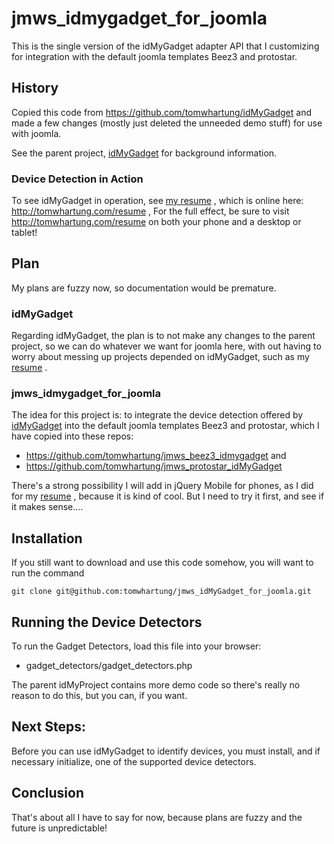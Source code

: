 
# jmws_idmygadget_for_joomla
This is the single version of the idMyGadget adapter API that I customizing for integration with the default joomla templates Beez3 and protostar.

## History
Copied this code from https://github.com/tomwhartung/idMyGadget and made a few changes (mostly just deleted the unneeded demo stuff) for use with joomla.

See the parent project, [idMyGadget](https://github.com/tomwhartung/idMyGadget) for background information.

### Device Detection in Action
To see idMyGadget in operation, see [my resume](https://github.com/tomwhartung/resume) , which is online here: http://tomwhartung.com/resume ,
For the full effect, be sure to visit http://tomwhartung.com/resume on both your phone and a desktop or tablet!

## Plan

My plans are fuzzy now, so documentation would be premature.

### idMyGadget
Regarding idMyGadget, the plan is to not make any changes to the parent project, so we can do whatever we want for joomla here, with out having to worry about messing up projects depended on idMyGadget, such as my [resume](https://github.com/tomwhartung/resume) .

### jmws_idmygadget_for_joomla
The idea for this project is: to integrate the device detection offered by [idMyGadget](https://github.com/tomwhartung/idMyGadget) into the default joomla templates Beez3 and protostar, which I have copied into these repos:

* https://github.com/tomwhartung/jmws_beez3_idmygadget and
* https://github.com/tomwhartung/jmws_protostar_idMyGadget

There's a strong possibility I will add in jQuery Mobile for phones, as I did for my [resume](https://github.com/tomwhartung/resume) , because it is kind of cool.
But I need to try it first, and see if it makes sense....

## Installation
If you still want to download and use this code somehow, you will want to run the command 

```
git clone git@github.com:tomwhartung/jmws_idMyGadget_for_joomla.git
```

## Running the Device Detectors
To run the Gadget Detectors, load this file into your browser:
* gadget_detectors/gadget_detectors.php

The parent idMyProject contains more demo code so there's really no reason to do this, but you can, if you want.

## Next Steps:

Before you can use idMyGadget to identify devices, you must install, and if necessary initialize, one of the supported device detectors.

## Conclusion

That's about all I have to say for now, because plans are fuzzy and the future is unpredictable!

